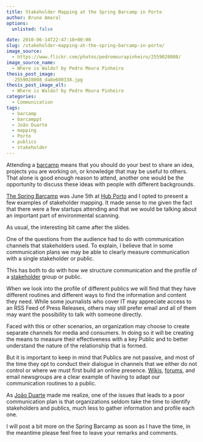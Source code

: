 ```yaml
---
title: Stakeholder Mapping at the Spring Barcamp in Porto
author: Bruno Amaral
options:
  unlisted: false

date: 2010-06-14T22:47:18+00:00
slug: /stakeholder-mapping-at-the-spring-barcamp-in-porto/
image_source:
  - https://www.flickr.com/photos/pedromourapinheiro/2559028008/
image_source_name:
  - Where is Waldo? by Pedro Moura Pinheiro
thesis_post_image:
  -2559028008_da8e600338.jpg
thesis_post_image_alt:
  - Where is Waldo? by Pedro Moura Pinheiro
categories:
  - Communication
tags:
  - barcamp
  - barcamppt
  - João Duarte
  - mapping
  - Porto
  - publics
  - stakeholder
---
```

Attending a [barcamp][1] means that you should do your best to share an idea, projects you are working on, or knowledge that may be useful to others. That alone is good enough reason to attend, another one would be the opportunity to discuss these ideas with people with different backgrounds.

[The Spring Barcamp][2] was June 5th at [Hub Porto][3] and I opted to present a few examples of stakeholder mapping. It made sense to me given the fact that there were a few startups attending and that we would be talking about an important part of environmental scanning.

As usual, the interesting bit came after the slides.

One of the questions from the audience had to do with communication channels that stakeholders used. To explain, I believe that in some communication plans we may be able to clearly measure communication with a single stakeholder or public.

This has both to do with how we structure communication and the profile of a [stakeholder][4] group or public.

When we look into the profile of different publics we will find that they have different routines and different ways to find the information and content they need. While some journalists who cover IT may appreciate access to an RSS Feed of Press Releases, others may still prefer email and all of them may want the possibility to talk with someone directly.

Faced with this or other scenarios, an organization may choose to create separate channels for media and consumers. In doing so it will be creating the means to measure their effectiveness with a key Public and to better understand the nature of the relationship that is formed.

But it is important to keep in mind that Publics are not passive, and most of the time they opt to conduct their dialogue in channels that we either do not control or where we must first build an online presence. [Wikis][5], [forums][6], and email newsgroups are a clear example of having to adapt our communication routines to a public.

As [João Duarte][7] made me realize, one of the issues that leads to a poor communication plan is that organizations seldom take the time to identify stakeholders and publics, much less to gather information and profile each one.

I will post a bit more on the Spring Barcamp as soon as I have the time, in the meantime please feel free to leave your remarks and comments.

 [1]: https://en.wikipedia.org/wiki/BarCamp
 [2]: https://barcamppt.org/wiki/index.php/Primavera10
 [3]: https://porto.the-hub.net/public/
 [4]: https://en.wikipedia.org/wiki/Stakeholder%20%28corporate%29
 [5]: https://en.wikipedia.org/wiki/Wiki
 [6]: https://en.wikipedia.org/wiki/Internet%20forum
 [7]: https://www.prconversations.com/index.php/contributors/alumni/joao-duarte/
